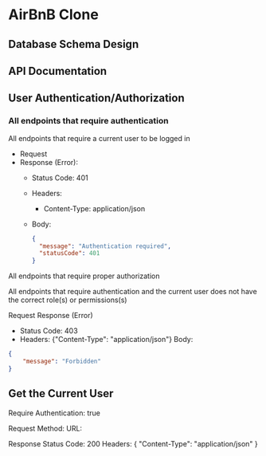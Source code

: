 # AirBnB Clone

## Database Schema Design
<add image here once created>

## API Documentation

## User Authentication/Authorization

### All endpoints that require authentication

All endpoints that require a current user to be logged in

* Request
* Response (Error):
    * Status Code: 401
    * Headers: 
        * Content-Type: application/json

    * Body:
      ```json
      {
        "message": "Authentication required",
        "statusCode": 401
      }
      ```

All endpoints that require proper authorization

All endpoints that require authentication and the current user does not have the correct role(s) or permissions(s)

Request
Response (Error)
- Status Code: 403
- Headers: {"Content-Type": "application/json"}
Body: 
```json
{
    "message": "Forbidden"
}
```

## Get the Current User

Require Authentication: true

Request
Method:
URL:

Response
Status Code: 200
Headers: {
    "Content-Type": "application/json"
}



